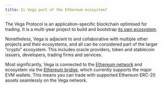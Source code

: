 ```yaml
---
title: Is Vega part of the Ethereum ecosystem?
---
```


The Vega Protocol is an application-specific blockchain optimised for trading. It is a multi-year project to build and bootstrap <a href="/use">its own ecosystem</a>.

Nonetheless, Vega is adjacent to and collaborative with multiple other projects and their ecosystems, and all can be considered part of the larger “crypto” ecosystem. This includes oracle providers, token and stablecoin issuers, developers, trading firms and services.

Most significantly, Vega is connected to the <a href="https://ethereum.org/en/" target="_blank">Ethereum network</a> and ecosystem via the <a href="via the Ethereum bridge" target="_blank">Ethereum bridge</a>, which currently supports the major EVM wallets. This means you can trade with supported Ethereum ERC-20 assets seamlessly on the Vega network.
